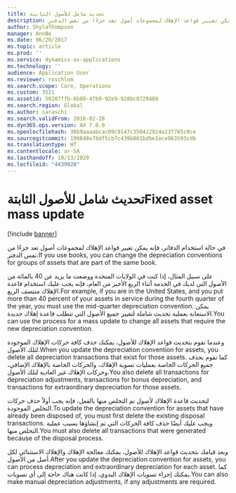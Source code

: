 ```yaml
---
title: تحديث شامل للأصول الثابتة
description: في حالة استخدام الدفاتر، فإنه يمكن تغيير قواعد الإهلاك لمجموعات أصول تعد جزءًا من نفس الدفتر.
author: ShylaThompson
manager: AnnBe
ms.date: 06/20/2017
ms.topic: article
ms.prod: ''
ms.service: dynamics-ax-applications
ms.technology: ''
audience: Application User
ms.reviewer: roschlom
ms.search.scope: Core, Operations
ms.custom: 3521
ms.assetid: 50207ffb-6b89-4fb9-92e9-928bc0729489
ms.search.region: Global
ms.author: saraschi
ms.search.validFrom: 2016-02-28
ms.dyn365.ops.version: AX 7.0.0
ms.openlocfilehash: 30b9aaaabcac09c9147c350422924a23f785c0ce
ms.sourcegitcommit: 199848e78df5cb7c439b001bdbe1ece963593cdb
ms.translationtype: HT
ms.contentlocale: ar-SA
ms.lasthandoff: 10/13/2020
ms.locfileid: "4439928"
---
```

# <a name="fixed-asset-mass-update"></a><span data-ttu-id="4847d-103">تحديث شامل للأصول الثابتة</span><span class="sxs-lookup"><span data-stu-id="4847d-103">Fixed asset mass update</span></span>

[!include [banner](../includes/banner.md)]

<span data-ttu-id="4847d-104">في حالة استخدام الدفاتر، فإنه يمكن تغيير قواعد الإهلاك لمجموعات أصول تعد جزءًا من نفس الدفتر.</span><span class="sxs-lookup"><span data-stu-id="4847d-104">If you use books, you can change the depreciation conventions for groups of assets that are part of the same book.</span></span>

<span data-ttu-id="4847d-105">على سبيل المثال، إذا كنت في الولايات المتحدة ووضعت ما يزيد عن 40 بالمائة من الأصول التي لديك في الخدمة أثناء الربع الأخير من العام، فإنه يجب عليك استخدام قاعدة الإهلاك منتصف الربع.</span><span class="sxs-lookup"><span data-stu-id="4847d-105">For example, if you are in the United States, and you put more than 40 percent of your assets in service during the fourth quarter of the year, you must use the mid-quarter depreciation convention.</span></span> <span data-ttu-id="4847d-106">يمكن الاستعانة بعملية تحديث شاملة لتغيير جميع الأصول التي تتطلب قاعدة إهلاك جديدة.</span><span class="sxs-lookup"><span data-stu-id="4847d-106">You can use the process for a mass update to change all assets that require the new depreciation convention.</span></span> 

<span data-ttu-id="4847d-107">وعندما تقوم بتحديث قواعد الإهلاك للأصول، يمكنك حذف كافة حركات الإهلاك الموجودة لتلك الأصول.</span><span class="sxs-lookup"><span data-stu-id="4847d-107">When you update the depreciation convention for assets, you delete all depreciation transactions that exist for those assets.</span></span> <span data-ttu-id="4847d-108">كما تقوم بحذف جميع الحركات الخاصة بعمليات تسوية الإهلاك، والحركات الخاصة بالإهلاك الإضافي، وحركات الإهلاك غير العادية لتلك الأصول.</span><span class="sxs-lookup"><span data-stu-id="4847d-108">You also delete all transactions for depreciation adjustments, transactions for bonus depreciation, and transactions for extraordinary depreciation for those assets.</span></span> 

<span data-ttu-id="4847d-109">لتحديث قاعدة الإهلاك لأصول تم التخلص منها بالفعل، فإنه يجب أولاً حذف حركات التخلص الموجودة.</span><span class="sxs-lookup"><span data-stu-id="4847d-109">To update the depreciation convention for assets that have already been disposed of, you must first delete the existing disposal transactions.</span></span> <span data-ttu-id="4847d-110">ويجب عليك أيضًا حذف كافة الحركات التي تم إنشاؤها بسبب عملية التخلص منها.</span><span class="sxs-lookup"><span data-stu-id="4847d-110">You must also delete all transactions that were generated because of the disposal process.</span></span> 

<span data-ttu-id="4847d-111">وبعد قيامك بتحديث قواعد الإهلاك للأصول، يمكنك معالجة الإهلاك والإهلاك الاستثنائي لكل أصل من الأصول.</span><span class="sxs-lookup"><span data-stu-id="4847d-111">After you update the depreciation convention for assets, you can process depreciation and extraordinary depreciation for each asset.</span></span> <span data-ttu-id="4847d-112">كما يمكنك إجراء تسويات الإهلاك اليدوي، إذا كانت هناك حاجة إلى أي تسويات.</span><span class="sxs-lookup"><span data-stu-id="4847d-112">You can also make manual depreciation adjustments, if any adjustments are required.</span></span>





